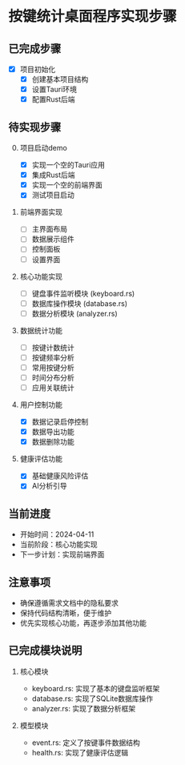 # 按键统计桌面程序实现步骤

## 已完成步骤

- [X] 项目初始化
  - [X] 创建基本项目结构
  - [X] 设置Tauri环境
  - [X] 配置Rust后端

## 待实现步骤

0. 项目启动demo

   - [X] 实现一个空的Tauri应用
   - [X] 集成Rust后端
   - [X] 实现一个空的前端界面
   - [X] 测试项目启动
1. 前端界面实现

   - [ ] 主界面布局
   - [ ] 数据展示组件
   - [ ] 控制面板
   - [ ] 设置界面
   
2. 核心功能实现

   - [ ] 键盘事件监听模块 (keyboard.rs)
   - [ ] 数据库操作模块 (database.rs)
   - [ ] 数据分析模块 (analyzer.rs)

3. 数据统计功能

   - [ ] 按键计数统计
   - [ ] 按键频率分析
   - [ ] 常用按键分析
   - [ ] 时间分布分析
   - [ ] 应用关联统计
4. 用户控制功能

   - [X] 数据记录启停控制
   - [X] 数据导出功能
   - [X] 数据删除功能
5. 健康评估功能

   - [X] 基础健康风险评估
   - [X] AI分析引导

## 当前进度

- 开始时间：2024-04-11
- 当前阶段：核心功能实现
- 下一步计划：实现前端界面

## 注意事项

- 确保遵循需求文档中的隐私要求
- 保持代码结构清晰，便于维护
- 优先实现核心功能，再逐步添加其他功能

## 已完成模块说明

1. 核心模块

   - keyboard.rs: 实现了基本的键盘监听框架
   - database.rs: 实现了SQLite数据库操作
   - analyzer.rs: 实现了数据分析框架
2. 模型模块

   - event.rs: 定义了按键事件数据结构
   - health.rs: 实现了健康评估逻辑

